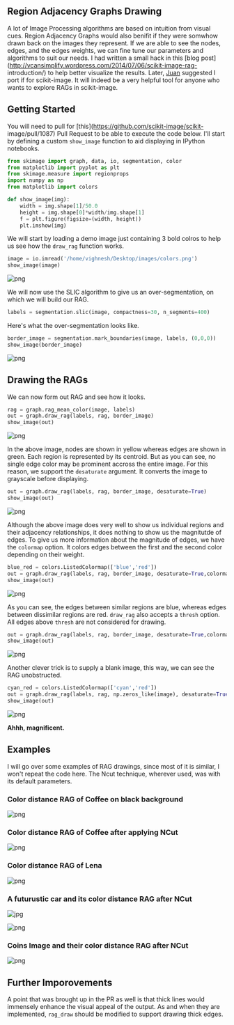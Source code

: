 
Region Adjacency Graphs Drawing
-------------------------------

A lot of Image Processing algorithms are based on intuition from visual cues.
Region Adjacency Graphs would also benifit if they were somwhow drawn back on
the images they represent. If we are able to see the nodes, edges, and the edges
weights, we can fine tune our parameters and algorithms to suit our needs. I had
written a small hack in this [blog
post](http://vcansimplify.wordpress.com/2014/07/06/scikit-image-rag-
introduction/) to help better visualize the results. Later,
[Juan](http://www.janelia.org/people/juan-nunez-iglesias) suggested I port if
for scikit-image. It will indeed be a very helpful tool for anyone who wants to
explore RAGs in scikit-image.

## Getting Started

You will need to pull for [this](https://github.com/scikit-image/scikit-
image/pull/1087) Pull Request to be able to execute the code below. I'll start
by defining a custom `show_image` function to aid displaying in IPython
notebooks.


```python
from skimage import graph, data, io, segmentation, color
from matplotlib import pyplot as plt
from skimage.measure import regionprops
import numpy as np
from matplotlib import colors

def show_image(img):
    width = img.shape[1]/50.0
    height = img.shape[0]*width/img.shape[1]
    f = plt.figure(figsize=(width, height))
    plt.imshow(img)
```

We will start by loading a demo image just containing 3 bold colros to help us
see how the `draw_rag` function works.

```python
image = io.imread('/home/vighnesh/Desktop/images/colors.png')
show_image(image)
```

![png](rag_draw_files/rag_draw_3_0.png)


We will now use the SLIC algorithm to give us an over-segmentation, on which we
will build our RAG.

```python
labels = segmentation.slic(image, compactness=30, n_segments=400)
```
Here's what the over-segmentation looks like.

```python
border_image = segmentation.mark_boundaries(image, labels, (0,0,0))
show_image(border_image)
```

![png](rag_draw_files/rag_draw_7_0.png)

## Drawing the RAGs
We can now form out RAG and see how it looks.

```python
rag = graph.rag_mean_color(image, labels)
out = graph.draw_rag(labels, rag, border_image)
show_image(out)
```

![png](rag_draw_files/rag_draw_9_1.png)


In the above image, nodes are shown in yellow whereas edges are shown in green.
Each region is represented by its centroid. But as you can see, no single edge
color may be prominent accross the entire image. For this reason, we support the
`desaturate` argument. It converts the image to grayscale before displaying.

```python
out = graph.draw_rag(labels, rag, border_image, desaturate=True)
show_image(out)
```

![png](rag_draw_files/rag_draw_11_0.png)


Although the above image does very well to show us individual regions and their
adjacency relationships, it does nothing to show us the magnitutde of edges. To
give us more information about the magnitude of edges, we have the `colormap`
option. It colors edges between the first and the second color depending on
their weight.

```python
blue_red = colors.ListedColormap(['blue','red'])
out = graph.draw_rag(labels, rag, border_image, desaturate=True,colormap=blue_red)
show_image(out)
```

![png](rag_draw_files/rag_draw_13_0.png)


As you can see, the edges between similar regions are blue, whereas edges
between dissimilar regions are red. `draw_rag` also accepts a `thresh` option.
All edges above `thresh` are not considered for drawing.


```python
out = graph.draw_rag(labels, rag, border_image, desaturate=True,colormap=blue_red, thresh=10)
show_image(out)
```

![png](rag_draw_files/rag_draw_15_0.png)


Another clever trick is to supply a blank image, this way, we can see the RAG
unobstructed.

```python
cyan_red = colors.ListedColormap(['cyan','red'])
out = graph.draw_rag(labels, rag, np.zeros_like(image), desaturate=True,colormap=cyan_red)
show_image(out)
````

![png](rag_draw_files/rag_draw_17_0.png)


**Ahhh, magnificent.**

## Examples
I will go over some examples of RAG drawings, since most of it is similar, I won't repeat the 
code here. The Ncut technique, wherever used, was with its default parameters.

### Color distance RAG of Coffee on black background
![png](rag_draw_files/cup1.png)

### Color distance RAG of Coffee after applying NCut
![png](rag_draw_files/cup2.png)

### Color distance RAG of Lena
![png](rag_draw_files/lena.png)

### A futurustic car and its color distance RAG after NCut
![jpg](rag_draw_files/car.jpg)


![png](rag_draw_files/car.png)

### Coins Image and their color distance RAG after NCut
![png](rag_draw_files/coins.png)


## Further Imporovements
A point that was brought up in the PR as well is that thick lines would immensely enhance the visual
appeal of the output. As and when they are implemented, `rag_draw` should be modified to support drawing
thick edges.